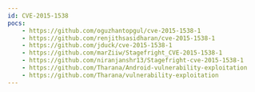 ```yaml
---
id: CVE-2015-1538
pocs:
    - https://github.com/oguzhantopgul/cve-2015-1538-1
    - https://github.com/renjithsasidharan/cve-2015-1538-1
    - https://github.com/jduck/cve-2015-1538-1
    - https://github.com/marZiiw/Stagefright_CVE-2015-1538-1
    - https://github.com/niranjanshr13/Stagefright-cve-2015-1538-1
    - https://github.com/Tharana/Android-vulnerability-exploitation
    - https://github.com/Tharana/vulnerability-exploitation
---
```

